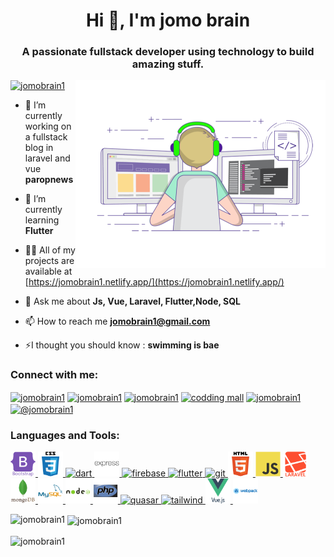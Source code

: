 
<!-- [![MasterHead](./assets/images/fullstack.gif)](https://jomobrain1.netlify.app/) -->

<h1 align="center">Hi 👋, I'm jomo brain</h1>
<h3 align="center">A passionate fullstack developer using technology to build amazing stuff.</h3>
<img align="right" alt="Coding" width="400" src="./assets/images/coding.gif" />

<!-- <p align="left"> <img src="https://komarev.com/ghpvc/?username=jomobrain1&label=Profile%20views&color=0e75b6&style=flat" alt="jomobrain1" /> </p>

<p align="left"> <a href="https://github.com/ryo-ma/github-profile-trophy"><img src="https://github-profile-trophy.vercel.app/?username=jomobrain1" alt="jomobrain1" /></a> </p> -->

<p align="left"> <a href="https://twitter.com/jomobrain1" target="blank"><img src="https://img.shields.io/twitter/follow/jomobrain1?logo=twitter&style=for-the-badge" alt="jomobrain1" /></a> </p>

- 🔭 I’m currently working on a fullstack blog in laravel and vue **paropnews**

- 🌱 I’m currently learning **Flutter**

- 👨‍💻 All of my projects are available at [https://jomobrain1.netlify.app/](https://jomobrain1.netlify.app/)

- 💬 Ask me about **Js, Vue, Laravel, Flutter,Node, SQL**

- 📫 How to reach me **jomobrain1@gmail.com**

- ⚡I thought you should know : **swimming is bae**

<h3 align="left">Connect with me:</h3>
<p align="left">
<a href="https://codepen.io/jomobrain1" target="blank"><img align="center" src="https://raw.githubusercontent.com/rahuldkjain/github-profile-readme-generator/master/src/images/icons/Social/codepen.svg" alt="jomobrain1" height="30" width="40" /></a>
<a href="https://twitter.com/jomobrain1" target="blank"><img align="center" src="https://raw.githubusercontent.com/rahuldkjain/github-profile-readme-generator/master/src/images/icons/Social/twitter.svg" alt="jomobrain1" height="30" width="40" /></a>
<a href="https://instagram.com/jomobrain1" target="blank"><img align="center" src="https://raw.githubusercontent.com/rahuldkjain/github-profile-readme-generator/master/src/images/icons/Social/instagram.svg" alt="jomobrain1" height="30" width="40" /></a>
<a href="https://www.youtube.com/c/codding mall" target="blank"><img align="center" src="https://raw.githubusercontent.com/rahuldkjain/github-profile-readme-generator/master/src/images/icons/Social/youtube.svg" alt="codding mall" height="30" width="40" /></a>
<a href="https://www.hackerrank.com/jomobrain1" target="blank"><img align="center" src="https://raw.githubusercontent.com/rahuldkjain/github-profile-readme-generator/master/src/images/icons/Social/hackerrank.svg" alt="jomobrain1" height="30" width="40" /></a>
<a href="https://www.hackerearth.com/@jomobrain1" target="blank"><img align="center" src="https://raw.githubusercontent.com/rahuldkjain/github-profile-readme-generator/master/src/images/icons/Social/hackerearth.svg" alt="@jomobrain1" height="30" width="40" /></a>
</p>

<h3 align="left">Languages and Tools:</h3>
<p align="left">
 <a href="https://getbootstrap.com" target="_blank" rel="noreferrer"> <img src="https://raw.githubusercontent.com/devicons/devicon/master/icons/bootstrap/bootstrap-plain-wordmark.svg" alt="bootstrap" width="40" height="40"/> </a> 
 <a href="https://www.w3schools.com/css/" target="_blank" rel="noreferrer"> <img src="https://raw.githubusercontent.com/devicons/devicon/master/icons/css3/css3-original-wordmark.svg" alt="css3" width="40" height="40"/> </a> <a href="https://dart.dev" target="_blank" rel="noreferrer"> <img src="https://www.vectorlogo.zone/logos/dartlang/dartlang-icon.svg" alt="dart" width="40" height="40"/> </a> <a href="https://expressjs.com" target="_blank" rel="noreferrer"> <img src="https://raw.githubusercontent.com/devicons/devicon/master/icons/express/express-original-wordmark.svg" alt="express" width="40" height="40"/> </a> <a href="https://firebase.google.com/" target="_blank" rel="noreferrer"> <img src="https://www.vectorlogo.zone/logos/firebase/firebase-icon.svg" alt="firebase" width="40" height="40"/> </a> <a href="https://flutter.dev" target="_blank" rel="noreferrer"> <img src="https://www.vectorlogo.zone/logos/flutterio/flutterio-icon.svg" alt="flutter" width="40" height="40"/> </a> <a href="https://git-scm.com/" target="_blank" rel="noreferrer"> <img src="https://www.vectorlogo.zone/logos/git-scm/git-scm-icon.svg" alt="git" width="40" height="40"/> </a> <a href="https://www.w3.org/html/" target="_blank" rel="noreferrer"> <img src="https://raw.githubusercontent.com/devicons/devicon/master/icons/html5/html5-original-wordmark.svg" alt="html5" width="40" height="40"/> </a> <a href="https://developer.mozilla.org/en-US/docs/Web/JavaScript" target="_blank" rel="noreferrer"> <img src="https://raw.githubusercontent.com/devicons/devicon/master/icons/javascript/javascript-original.svg" alt="javascript" width="40" height="40"/> </a> <a href="https://laravel.com/" target="_blank" rel="noreferrer"> <img src="https://raw.githubusercontent.com/devicons/devicon/master/icons/laravel/laravel-plain-wordmark.svg" alt="laravel" width="40" height="40"/> </a> <a href="https://www.mongodb.com/" target="_blank" rel="noreferrer"> <img src="https://raw.githubusercontent.com/devicons/devicon/master/icons/mongodb/mongodb-original-wordmark.svg" alt="mongodb" width="40" height="40"/> </a> <a href="https://www.mysql.com/" target="_blank" rel="noreferrer"> <img src="https://raw.githubusercontent.com/devicons/devicon/master/icons/mysql/mysql-original-wordmark.svg" alt="mysql" width="40" height="40"/> </a> <a href="https://nodejs.org" target="_blank" rel="noreferrer"> <img src="https://raw.githubusercontent.com/devicons/devicon/master/icons/nodejs/nodejs-original-wordmark.svg" alt="nodejs" width="40" height="40"/> </a> <a href="https://www.php.net" target="_blank" rel="noreferrer"> <img src="https://raw.githubusercontent.com/devicons/devicon/master/icons/php/php-original.svg" alt="php" width="40" height="40"/> </a> <a href="https://quasar.dev/" target="_blank" rel="noreferrer"> <img src="https://cdn.quasar.dev/logo/svg/quasar-logo.svg" alt="quasar" width="40" height="40"/> </a> <a href="https://tailwindcss.com/" target="_blank" rel="noreferrer"> <img src="https://www.vectorlogo.zone/logos/tailwindcss/tailwindcss-icon.svg" alt="tailwind" width="40" height="40"/> </a> <a href="https://vuejs.org/" target="_blank" rel="noreferrer"> <img src="https://raw.githubusercontent.com/devicons/devicon/master/icons/vuejs/vuejs-original-wordmark.svg" alt="vuejs" width="40" height="40"/> </a> <a href="https://webpack.js.org" target="_blank" rel="noreferrer"> <img src="https://raw.githubusercontent.com/devicons/devicon/d00d0969292a6569d45b06d3f350f463a0107b0d/icons/webpack/webpack-original-wordmark.svg" alt="webpack" width="40" height="40"/> </a> </p>

<p><img align="left" src="https://github-readme-stats.vercel.app/api/top-langs?username=jomobrain1&show_icons=true&locale=en&layout=compact" alt="jomobrain1" /></p>

<p>&nbsp;<img align="center" src="https://github-readme-stats.vercel.app/api?username=jomobrain1&show_icons=true&locale=en" alt="jomobrain1" /></p>

<p><img align="center" src="https://github-readme-streak-stats.herokuapp.com/?user=jomobrain1&" alt="jomobrain1" /></p>